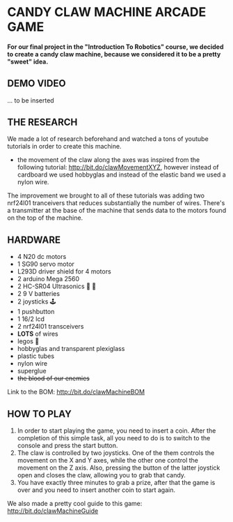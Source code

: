 # CANDY CLAW MACHINE ARCADE GAME
#### For our final project in the "Introduction To Robotics" course, we decided to create a candy claw machine, because we considered it to be a pretty "sweet" idea.

## DEMO VIDEO
... to be inserted

## THE RESEARCH
We made a lot of research beforehand and watched a tons of youtube tutorials in order to create this machine. 

- the movement of the claw along the axes was inspired from the following tutorial: http://bit.do/clawMovementXYZ, however instead of cardboard we used hobbyglas and instead of the elastic band we used a nylon wire.

The improvement we brought to all of these tutorials was adding two nrf24l01 tranceivers that reduces substantially the number of wires. There's a transmitter at the base of the machine that sends data to the motors found on the top of the machine. 

## HARDWARE 
- 4 N20 dc motors
- 1 SG90 servo motor
- L293D driver shield for 4 motors
- 2 arduino Mega 2560
- 2 HC-SR04 Ultrasonics :radio_button: :radio_button: 
- 2 9 V batteries
- 2 joysticks 🕹️
- 1 pushbutton
- 1 16/2 lcd
- 2 nrf24l01 transceivers 
- **LOTS** of wires
- legos 🧱
- hobbyglas and transparent plexiglass
- plastic tubes
- nylon wire
- superglue
- ~~the blood of our enemies~~

Link to the BOM: http://bit.do/clawMachineBOM

## HOW TO PLAY

1. In order to start playing the game, you need to insert a coin. After the completion of this simple task, all you need to do is to switch to the console and press the start button.   
2. The claw is controlled by two joysticks. One of the them controls the movement on the X and Y axes, while the other one control the movement on the Z axis. Also, pressing the button of the latter joystick open and closes the claw, allowing you to grab that candy.
3. You have exactly three minutes to grab a prize, after that the game is over and you need to insert another coin to start again. 

We also made a pretty cool guide to this game: http://bit.do/clawMachineGuide


